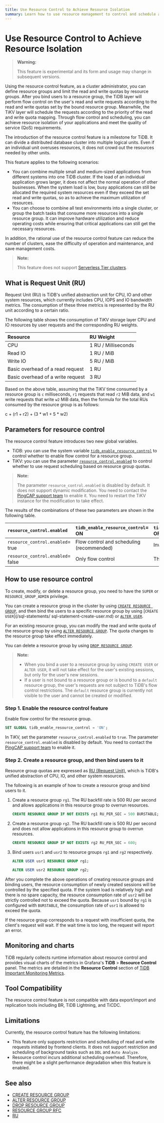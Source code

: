 ```yaml
---
title: Use Resource Control to Achieve Resource Isolation
summary: Learn how to use resource management to control and schedule application resource consumption.
---
```


# Use Resource Control to Achieve Resource Isolation

> **Warning:**
>
> This feature is experimental and its form and usage may change in subsequent versions.

Using the resource control feature, as a cluster administrator, you can define resource groups and limit the read and write quotas by resource groups. After you bind users to a resource group, the TiDB layer will perform flow control on the user's read and write requests according to the read and write quotas set by the bound resource group. Meanwhile, the TiKV layer will schedule the requests according to the priority of the read and write quota mapping. Through flow control and scheduling, you can achieve resource isolation of your applications and meet the quality of service (QoS) requirements.

The introduction of the resource control feature is a milestone for TiDB. It can divide a distributed database cluster into multiple logical units. Even if an individual unit overuses resources, it does not crowd out the resources needed by other units. 

This feature applies to the following scenarios:

- You can combine multiple small and medium-sized applications from different systems into one TiDB cluster. If the load of an individual application grows larger, it does not affect the normal operation of other businesses. When the system load is low, busy applications can still be allocated the required system resources even if they exceed the set read and write quotas, so as to achieve the maximum utilization of resources.
- You can choose to combine all test environments into a single cluster, or group the batch tasks that consume more resources into a single resource group. It can improve hardware utilization and reduce operating costs while ensuring that critical applications can still get the necessary resources.

In addition, the rational use of the resource control feature can reduce the number of clusters, ease the difficulty of operation and maintenance, and save management costs.

<CustomContent platform="tidb-cloud">

> **Note:**
>
> This feature does not support [Serverless Tier clusters](/tidb-cloud/select-cluster-tier.md#serverless-tier-beta).

</CustomContent>

## What is Request Unit (RU)

Request Unit (RU) is TiDB's unified abstraction unit for CPU, IO and other system resources, which currently includes CPU, IOPS and IO bandwidth metrics. The consumption of these three metrics is represented by the RU unit according to a certain ratio.

The following table shows the consumption of TiKV storage layer CPU and IO resources by user requests and the corresponding RU weights.

| Resource       | RU Weight |
|:----------|:------|
| CPU       | 1 RU / Milliseconds |
| Read IO       | 1 RU / MiB |
| Write IO      | 5 RU / MiB |
| Basic overhead of a read request   | 1 RU  |
| Basic overhead of a write request   | 3 RU  |

Based on the above table, assuming that the TiKV time consumed by a resource group is `c` milliseconds, `r1` requests that read `r2` MiB data, and `w1` write requests that write `w2` MiB data, then the formula for the total RUs consumed by the resource group is as follows:

c + (r1 + r2) + (3 * w1 + 5 * w2)

## Parameters for resource control

The resource control feature introduces two new global variables.

* TiDB: you can use the system variable [`tidb_enable_resource_control`](/system-variables.md#tidb-tidb_enable_resource_control-new-in-v660) to control whether to enable flow control for a resource group.
* TiKV: you can use the parameter [`resource_control.enabled`](/tikv-configuration-file.md#resource_control) to control whether to use request scheduling based on resource group quotas.

<CustomContent platform="tidb-cloud">

> **Note:**
>
> The parameter `resource_control.enabled` is disabled by default. It does not support dynamic modification. You need to contact the [PingCAP support team](/tidb-cloud/tidb-cloud-support.md) to enable it. You need to restart the TiKV instance for the modification to take effect.

</CustomContent>

The results of the combinations of these two parameters are shown in the following table.

| `resource_control.enabled`  | `tidb_enable_resource_control`= ON   | `tidb_enable_resource_control`= OFF  |
|:----------------------------|:-------------------------------------|:-------------------------------------|
| `resource_control.enabled`= true  |  Flow control and scheduling (recommended) | Invalid combination      |  
| `resource_control.enabled`= false |  Only flow control                         | The feature is disabled. |

## How to use resource control

To create, modify, or delete a resource group, you need to have the `SUPER` or `RESOURCE_GROUP_ADMIN` privilege.

You can create a resource group in the cluster by using [`CREATE RESOURCE GROUP`](/sql-statements/sql-statement-create-resource-group.md), and then bind the users to a specific resource group by using [`CREATE USER`](/sql-statements/ sql-statement-create-user.md) or [`ALTER USER`](/sql-statements/sql-statement-alter-user.md).

For an existing resource group, you can modify the read and write quota of the resource group by using [`ALTER RESOURCE GROUP`](/sql-statements/sql-statement-alter-resource-group.md). The quota changes to the resource group take effect immediately.

You can delete a resource group by using [`DROP RESOURCE GROUP`](/sql-statements/sql-statement-drop-resource-group.md).

> **Note:**
> 
> - When you bind a user to a resource group by using `CREATE USER` or `ALTER USER`, it will not take effect for the user's existing sessions, but only for the user's new sessions.
> - If a user is not bound to a resource group or is bound to a `default` resource group, the user's requests are not subject to TiDB's flow control restrictions. The `default` resource group is currently not visible to the user and cannot be created or modified.

### Step 1. Enable the resource control feature

Enable flow control for the resource group.

```sql
SET GLOBAL tidb_enable_resource_control = 'ON';
```

<CustomContent platform="tidb-cloud">

In TiKV, set the parameter `resource_control.enabled` to `true`. The parameter `resource_control.enabled` is disabled by default. You need to contact the [PingCAP support team](/tidb-cloud/tidb-cloud-support.md) to enable it.

</CustomContent> 

### Step 2. Create a resource group, and then bind users to it

Resource group quotas are expressed as [RU (Request Unit)](/tidb-RU.md), which is TiDB's unified abstraction of CPU, IO, and other system resources.

The following is an example of how to create a resource group and bind users to it.

1. Create a resource group `rg1`. The RU backfill rate is 500 RU per second and allows applications in this resource group to overrun resources.

    ```sql
    CREATE RESOURCE GROUP IF NOT EXISTS rg1 RU_PER_SEC = 500 BURSTABLE;
    ```

2. Create a resource group `rg2`. The RU backfill rate is 500 RU per second and does not allow applications in this resource group to overrun resources.

    ```sql
    CREATE RESOURCE GROUP IF NOT EXISTS rg2 RU_PER_SEC = 600;
    ```

3. Bind users `usr1` and `usr2` to resource groups `rg1` and `rg2` respectively.

    ```sql
    ALTER USER usr1 RESOURCE GROUP rg1;
    ```

    ```sql
    ALTER USER usr2 RESOURCE GROUP rg2;
    ```

After you complete the above operations of creating resource groups and binding users, the resource consumption of newly created sessions will be controlled by the specified quota. If the system load is relatively high and there is no spare capacity, the resource consumption rate of `usr2` will be strictly controlled not to exceed the quota. Because `usr1` bound by `rg1` is configured with `BURSTABLE`, the consumption rate of `usr1` is allowed to exceed the quota.

If the resource group corresponds to a request with insufficient quota, the client's request will wait. If the wait time is too long, the request will report an error.

## Monitoring and charts

TiDB regularly collects runtime information about resource control and provides visual charts of the metrics in Grafana's **TiDB** > **Resource Control** panel. The metrics are detailed in the **Resource Control** section of [TiDB Important Monitoring Metrics](/grafana-tidb-dashboard.md).

## Tool Compatibility

The resource control feature is not compatible with data export/import and replication tools including BR, TiDB Lightning, and TiCDC.

## Limitations

Currently, the resource control feature has the following limitations:

* This feature only supports restriction and scheduling of read and write requests initiated by frontend clients. It does not support restriction and scheduling of background tasks such as `DDL` and `Auto Analyze`. 
* Resource control incurs additional scheduling overhead. Therefore, there might be a slight performance degradation when this feature is enabled.

## See also

* [CREATE RESOURCE GROUP](/sql-statements/sql-statement-create-resource-group.md)
* [ALTER RESOURCE GROUP](/sql-statements/sql-statement-alter-resource-group.md)
* [DROP RESOURCE GROUP](/sql-statements/sql-statement-drop-resource-group.md)
* [RESOURCE GROUP RFC](https://docs.google.com/document/d/1sV5EVv8Cdpc6aBCDihc2akpE0iuantPf/)
* [RU](/tidb-RU.md)
